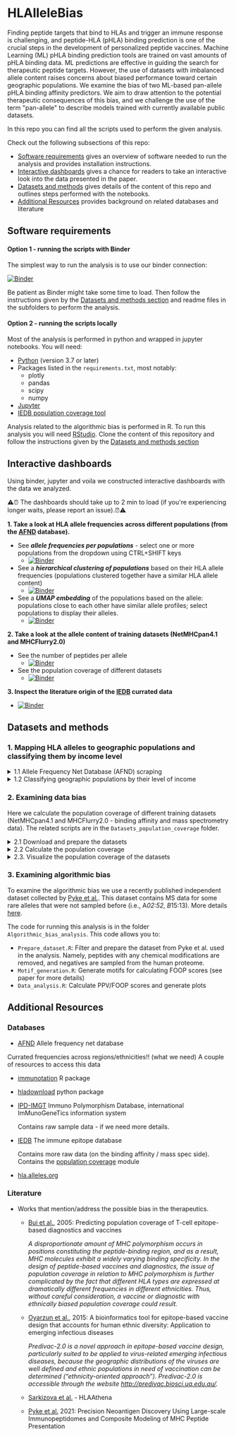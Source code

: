 # HLAlleleBias

Finding peptide targets that bind to HLAs and trigger an immune response is challenging, and peptide-HLA (pHLA) binding prediction is one of the crucial steps in the development of personalized peptide vaccines. Machine Learning (ML) pHLA binding prediction tools are trained on vast amounts of pHLA binding data. ML predictions are effective in guiding the search for therapeutic peptide targets. However, the use of datasets with imbalanced allele content raises concerns about biased performance toward certain geographic populations. We examine the bias of two ML-based pan-allele pHLA binding affinity predictors. We aim to draw attention to the potential therapeutic consequences of this bias, and we challenge the use of the term "pan-allele" to describe models trained with currently available public datasets.

In this repo you can find all the scripts used to perform the given analysis.

Check out the following subsections of this repo:

- [Software requirements](#software-requirements) gives an overview of software needed to run the analysis and provides installation instructions.
- [Interactive dashboards](#interactive-dashboards) gives a chance for readers to take an interactive look into the data presented in the paper.
- [Datasets and methods](#datasets-and-methods) gives details of the content of this repo and outlines steps performed with the notebooks.
- [Additional Resources](#additional-resources) provides background on related databases and literature



## Software requirements

#### Option 1 - running the scripts with Binder

The simplest way to run the analysis is to use our binder connection:

[![Binder](https://mybinder.org/badge_logo.svg)](https://mybinder.org/v2/gh/anoncouscous/anonymous.git/HEAD)

Be patient as Binder might take some time to load. Then follow the instructions given by the [Datasets and methods section](#datasets-and-methods) and readme files in the subfolders to perform the analysis. 


#### Option 2 - running the scripts locally
Most of the analysis is performed in python and wrapped in jupyter notebooks. You will need:
 - [Python](https://www.python.org/) (version 3.7 or later)
 - Packages listed in the  `requirements.txt`, most notably:
   - plotly
   - pandas
   - scipy
   - numpy   
 - [Jupyter](https://jupyter.org/install)
 - [IEDB population coverage tool](http://tools.iedb.org/population/download/)
   
Analysis related to the algorithmic bias is performed in R. To run this analysis you will need [RStudio](https://posit.co/products/open-source/rstudio/).
Clone the content of this repository and follow the instructions given by the [Datasets and methods section](#datasets-and-methods) 


  
## Interactive dashboards

Using binder, jupyter and voila we constructed interactive dashboards with the data we analyzed. 

⚠️⏰ The dashboards should take up to 2 min to load (if you're experiencing longer waits, please report an issue).⏰⚠️ 

 **1. Take a look at HLA allele frequencies across different populations (from the [AFND](http://www.allelefrequencies.net/) database).**
  - See **_allele frequencies per populations_** - select one or more populations from the dropdown using CTRL+SHIFT keys
       - [![Binder](https://mybinder.org/badge_logo.svg)](https://mybinder.org/v2/gh/anoncouscous/anonymous.git/HEAD?urlpath=voila%2Frender%2FAFND_population_frequencies%2FAFND_visualize_per_country_frequencies.ipynb)
  - See a **_hierarchical clustering of populations_** based on their HLA allele frequencies (populations clustered together have a similar HLA allele content)
      - [![Binder](https://mybinder.org/badge_logo.svg)](https://mybinder.org/v2/gh/anoncouscous/anonymous.git/HEAD?urlpath=voila%2Frender%2FAFND_population_frequencies%2FAFND_visualize_dendograms.ipynb)
  -   See a **_UMAP embedding_** of the populations based on the allele: populations close to each other have similar allele profiles; select populations to display their alleles.
       - [![Binder](https://mybinder.org/badge_logo.svg)](https://mybinder.org/v2/gh/anoncouscous/anonymous.git/HEAD?urlpath=voila%2Frender%2FAFND_population_frequencies%2FAFND_visualize_interactive_umap.ipynb)
      
 **2. Take a look at the allele content of training datasets (NetMHCpan4.1 and MHCFlurry2.0)**
  -  See the number of peptides per allele
       - [![Binder](https://mybinder.org/badge_logo.svg)](https://mybinder.org/v2/gh/anoncouscous/anonymous.git/HEAD?urlpath=voila%2Frender%2FDatasets_population_coverage%2Fdatasets%2FVisualize_datasets.ipynb)
  -  See the population coverage of different datasets
       - [![Binder](https://mybinder.org/badge_logo.svg)](https://mybinder.org/v2/gh/anoncouscous/anonymous.git/HEAD?urlpath=voila%2Frender%2FDatasets_population_coverage%2FVisualize_results.ipynb)  

 **3. Inspect the literature origin of the [IEDB](https://www.iedb.org/) currated  data**
   - [![Binder](https://mybinder.org/badge_logo.svg)](https://mybinder.org/v2/gh/anoncouscous/anonymous.git/HEAD?urlpath=voila%2Frender%2FIEDB_literature_analysis%2FVisualizations.ipynb)

## Datasets and methods

### 1. Mapping HLA alleles to geographic populations and classifying them by income level 

<details>
  <summary>1.1 Allele Frequency Net Database (AFND)  scraping</summary>
  
To get the frequencies of HLA alleles across different populations we query the AFND database to get the most recent allele frequencies. More details [here](https://github.com/RomFas/HLAlleleBias/blob/main/AFND_population_frequencies/README.md).


Code for running this is in the `AFND_population_frequencies` folder. This code allows you to:
- Download the AFND HLA allele frequencies per locus for all available populations
- Combine the AFND frequencies across different loci
- Visualize and analyze the AFND data

The result of this step is a population allele frequency map `AFND_data_locus_all.csv` later used for calculating the population coverage as the source of ground truth allele frequency labels.
</details>

<details>
  <summary>1.2 Classifying geographic populations by their level of income</summary>


Code for running this is in the `WorldBank_Income_levels` folder.  We download the country income levels from the World Bank [here](https://datahelpdesk.worldbank.org/knowledgebase/articles/906519-world-bank-country-and-lending-groups) (current classification by income in XLSX format) and process them.


The result of this step is a `population_income_map.csv` which maps the AFND populations to countries and respective income levels
  
</details>

### 2. Examining data bias

Here we calculate the population coverage of different training datasets (NetMHCpan4.1 and MHCFlurry2.0 - binding affinity and mass spectrometry data). The related scripts are in the `Datasets_population_coverage` folder.

<details>
  <summary>2.1 Download and prepare the datasets</summary>

Find the detailed instructions and notebooks for downloading the datasets inside the `./datasets/` folder [here](https://github.com/RomFas/HLAlleleBias/blob/main/Datasets_population_coverage/datasets/README.md). 

- Prepare the NetMHCpan4.1 datasets 
- Prepare the MHCFlurry2.0 datastes
- Visualize the dataset content 
    
</details>


<details>
  <summary>2.2 Calculate the population coverage</summary>

Use the `./CalculateCoverage_IEDB.ipynb` notebook to calculate the population coverage of the datasets. This notebook will guide you through the following steps:

- Downloading and setting up the IEDB population coverage tool from [here](http://tools.iedb.org/population/download/)
- Running the population coverage for a single population and a single dataset
- Running the population coverage for all datasets and all populations
    
</details>

    

<details>
  <summary>2.3. Visualize the population coverage of the datasets</summary>
  
Run the `./Visualize_results.ipynb` notebook to see how different datasets cover the given populations and how this coverage relates to different income levels and ancestries. 


</details>

### 3. Examining algorithmic bias

To examine the algorithmic bias we use a recently published independent dataset collected by [Pyke et al.](https://doi.org/10.1016/j.mcpro.2023.100506). This dataset contains MS data for some rare alleles that were not sampled before (i.e., A*02:52, B*15:13). More details [here](https://github.com/RomFas/HLAlleleBias/blob/main/Algorithmic_bias_analysis/README.md).

The code for running this analysis is in the folder  `Algorithmic_bias_analysis`. This code allows you to:
- `Prepare_dataset.R`: Filter and prepare the dataset from Pyke et al. used in the analysis. Namely, peptides with any chemical modifications are removed, and negatives are sampled from the human proteome. 
- `Motif_generation.R`: Generate motifs for calculating FOOP scores (see paper for more details)
- `Data_analysis.R`: Calculate PPV/FOOP scores and generate plots 

###

## Additional Resources

### Databases


  
  - [AFND](http://www.allelefrequencies.net/) Allele frequency net database

  Currated frequencies across regions/ethnicities!! (what we need)
  A couple of resources to access this data
  - [immunotation](https://github.com/imkeller/immunotation) R package
  - [hladownload](https://github.com/ramonamerong/hladownload) python package    

- [IPD-IMGT](https://www.ebi.ac.uk/ipd/imgt/hla/)  Immuno Polymorphism Database,  international ImMunoGeneTics information system 

  Contains raw sample data - if we need more details.

- [IEDB](https://www.iedb.org) The immune epitope database 

  Contains more raw data (on the binding affinity / mass spec side).
  Contains the [population coverage](http://tools.iedb.org/population/) module
  
- [hla.alleles.org](http://hla.alleles.org)


### Literature

  
- Works that mention/address the possible bias in the therapeutics.
  
  - [Bui et al.](https://bmcbioinformatics.biomedcentral.com/articles/10.1186/1471-2105-7-153 ), 2005: Predicting population coverage of T-cell epitope-based diagnostics and vaccines
 
    _A disproportionate amount of MHC polymorphism occurs in positions constituting the peptide-binding region, and as a result, MHC molecules exhibit a widely varying binding specificity. In the design of peptide-based vaccines and diagnostics, the issue of population coverage in relation to MHC polymorphism is further complicated by the fact that different HLA types are expressed at dramatically different frequencies in different ethnicities. Thus, without careful consideration, a vaccine or diagnostic with ethnically biased population coverage could result._
    
  - [Oyarzun et al.](https://www.sciencedirect.com/science/article/pii/S0264410X15000845?casa_token=6a7cmf4BWAMAAAAA:V_V4as7_oKy-DKHZoLtMIq7z3s9LTctfMaFN73q3ClZ89b9kbRWSrq8_-3GZHadcsM6bPYD2D_E#bib0305), 2015: A bioinformatics tool for epitope-based vaccine design that accounts for human ethnic diversity: Application to emerging infectious diseases

    _Predivac-2.0 is a novel approach in epitope-based vaccine design, particularly suited to be applied to virus-related emerging infectious diseases, because the geographic distributions of the viruses are well defined and ethnic populations in need of vaccination can be determined (“ethnicity-oriented approach”). Predivac-2.0 is accessible through the website http://predivac.biosci.uq.edu.au/._
    
   - [Sarkizova et al.](https://www.nature.com/articles/s41587-019-0322-9.pdf?proof=t%C2%A0) - HLAAthena

   - [Pyke et al.](https://pubmed.ncbi.nlm.nih.gov/34126241/) 2021: Precision Neoantigen Discovery Using Large-scale Immunopeptidomes and Composite Modeling of MHC Peptide Presentation


